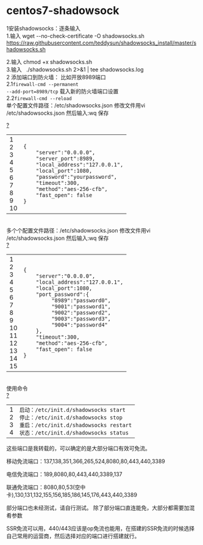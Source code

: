 # centos7-shadowsock
1安装shadowsocks：逐条输入</br>
1.输入  wget --no-check-certificate -O shadowsocks.sh https://raw.githubusercontent.com/teddysun/shadowsocks_install/master/shadowsocks.sh 

2.输入   chmod +x shadowsocks.sh</br>
3.输入      ./shadowsocks.sh 2>&1 | tee shadowsocks.log</br>
2 添加端口到防火墙：
比如开放8989端口</br>
2.1<code>firewall-cmd --permanent --add-port=8989/tcp</code>
载入新的防火墙端口设置</br>
2.2<code>firewall-cmd --reload</code></br>
单个配置文件路径：/etc/shadowsocks.json 修改文件用vi /etc/shadowsocks.json 然后输入:wq 保存
<link rel='stylesheet' type='text/css' href='http://tools.oschina.net/js/syntaxhighlighter_3.0.83/styles/shCoreDjango.css'/><div id="highlighter_449060" class="syntaxhighlighter  js"><div class="toolbar"><span><a href="#" class="toolbar_item command_help help">?</a></span></div><table border="0" cellpadding="0" cellspacing="0"><tbody><tr><td class="gutter"><div class="line number1 index0 alt2">1</div><div class="line number2 index1 alt1">2</div><div class="line number3 index2 alt2">3</div><div class="line number4 index3 alt1">4</div><div class="line number5 index4 alt2">5</div><div class="line number6 index5 alt1">6</div><div class="line number7 index6 alt2">7</div><div class="line number8 index7 alt1">8</div><div class="line number9 index8 alt2">9</div><div class="line number10 index9 alt1">10</div></td><td class="code"><div class="container"><div class="line number1 index0 alt2"><code class="js plain">{</code></div><div class="line number2 index1 alt1"><code class="js spaces">&nbsp;&nbsp;&nbsp;&nbsp;</code><code class="js string">"server"</code><code class="js plain">:</code><code class="js string">"0.0.0.0"</code><code class="js plain">,</code></div><div class="line number3 index2 alt2"><code class="js spaces">&nbsp;&nbsp;&nbsp;&nbsp;</code><code class="js string">"server_port"</code><code class="js plain">:8989,</code></div><div class="line number4 index3 alt1"><code class="js spaces">&nbsp;&nbsp;&nbsp;&nbsp;</code><code class="js string">"local_address"</code><code class="js plain">:</code><code class="js string">"127.0.0.1"</code><code class="js plain">,</code></div><div class="line number5 index4 alt2"><code class="js spaces">&nbsp;&nbsp;&nbsp;&nbsp;</code><code class="js string">"local_port"</code><code class="js plain">:1080,</code></div><div class="line number6 index5 alt1"><code class="js spaces">&nbsp;&nbsp;&nbsp;&nbsp;</code><code class="js string">"password"</code><code class="js plain">:</code><code class="js string">"yourpassword"</code><code class="js plain">,</code></div><div class="line number7 index6 alt2"><code class="js spaces">&nbsp;&nbsp;&nbsp;&nbsp;</code><code class="js string">"timeout"</code><code class="js plain">:300,</code></div><div class="line number8 index7 alt1"><code class="js spaces">&nbsp;&nbsp;&nbsp;&nbsp;</code><code class="js string">"method"</code><code class="js plain">:</code><code class="js string">"aes-256-cfb"</code><code class="js plain">,</code></div><div class="line number9 index8 alt2"><code class="js spaces">&nbsp;&nbsp;&nbsp;&nbsp;</code><code class="js string">"fast_open"</code><code class="js plain">:&nbsp;</code><code class="js keyword">false</code></div><div class="line number10 index9 alt1"><code class="js plain">}</code></div></div></td></tr></tbody></table></div>
</br>
多个个配置文件路径：/etc/shadowsocks.json 修改文件用vi /etc/shadowsocks.json 然后输入:wq 保存</br>
<link rel='stylesheet' type='text/css' href='http://tools.oschina.net/js/syntaxhighlighter_3.0.83/styles/shCoreDjango.css'/><div id="highlighter_347772" class="syntaxhighlighter  js"><div class="toolbar"><span><a href="#" class="toolbar_item command_help help">?</a></span></div><table border="0" cellpadding="0" cellspacing="0"><tbody><tr><td class="gutter"><div class="line number1 index0 alt2">1</div><div class="line number2 index1 alt1">2</div><div class="line number3 index2 alt2">3</div><div class="line number4 index3 alt1">4</div><div class="line number5 index4 alt2">5</div><div class="line number6 index5 alt1">6</div><div class="line number7 index6 alt2">7</div><div class="line number8 index7 alt1">8</div><div class="line number9 index8 alt2">9</div><div class="line number10 index9 alt1">10</div><div class="line number11 index10 alt2">11</div><div class="line number12 index11 alt1">12</div><div class="line number13 index12 alt2">13</div><div class="line number14 index13 alt1">14</div><div class="line number15 index14 alt2">15</div></td><td class="code"><div class="container"><div class="line number1 index0 alt2"><code class="js plain">{</code></div><div class="line number2 index1 alt1"><code class="js spaces">&nbsp;&nbsp;&nbsp;&nbsp;</code><code class="js string">"server"</code><code class="js plain">:</code><code class="js string">"0.0.0.0"</code><code class="js plain">,</code></div><div class="line number3 index2 alt2"><code class="js spaces">&nbsp;&nbsp;&nbsp;&nbsp;</code><code class="js string">"local_address"</code><code class="js plain">:</code><code class="js string">"127.0.0.1"</code><code class="js plain">,</code></div><div class="line number4 index3 alt1"><code class="js spaces">&nbsp;&nbsp;&nbsp;&nbsp;</code><code class="js string">"local_port"</code><code class="js plain">:1080,</code></div><div class="line number5 index4 alt2"><code class="js spaces">&nbsp;&nbsp;&nbsp;&nbsp;</code><code class="js string">"port_password"</code><code class="js plain">:{</code></div><div class="line number6 index5 alt1"><code class="js spaces">&nbsp;&nbsp;&nbsp;&nbsp;&nbsp;&nbsp;&nbsp;&nbsp;&nbsp;</code><code class="js string">"8989"</code><code class="js plain">:</code><code class="js string">"password0"</code><code class="js plain">,</code></div><div class="line number7 index6 alt2"><code class="js spaces">&nbsp;&nbsp;&nbsp;&nbsp;&nbsp;&nbsp;&nbsp;&nbsp;&nbsp;</code><code class="js string">"9001"</code><code class="js plain">:</code><code class="js string">"password1"</code><code class="js plain">,</code></div><div class="line number8 index7 alt1"><code class="js spaces">&nbsp;&nbsp;&nbsp;&nbsp;&nbsp;&nbsp;&nbsp;&nbsp;&nbsp;</code><code class="js string">"9002"</code><code class="js plain">:</code><code class="js string">"password2"</code><code class="js plain">,</code></div><div class="line number9 index8 alt2"><code class="js spaces">&nbsp;&nbsp;&nbsp;&nbsp;&nbsp;&nbsp;&nbsp;&nbsp;&nbsp;</code><code class="js string">"9003"</code><code class="js plain">:</code><code class="js string">"password3"</code><code class="js plain">,</code></div><div class="line number10 index9 alt1"><code class="js spaces">&nbsp;&nbsp;&nbsp;&nbsp;&nbsp;&nbsp;&nbsp;&nbsp;&nbsp;</code><code class="js string">"9004"</code><code class="js plain">:</code><code class="js string">"password4"</code></div><div class="line number11 index10 alt2"><code class="js spaces">&nbsp;&nbsp;&nbsp;&nbsp;</code><code class="js plain">},</code></div><div class="line number12 index11 alt1"><code class="js spaces">&nbsp;&nbsp;&nbsp;&nbsp;</code><code class="js string">"timeout"</code><code class="js plain">:300,</code></div><div class="line number13 index12 alt2"><code class="js spaces">&nbsp;&nbsp;&nbsp;&nbsp;</code><code class="js string">"method"</code><code class="js plain">:</code><code class="js string">"aes-256-cfb"</code><code class="js plain">,</code></div><div class="line number14 index13 alt1"><code class="js spaces">&nbsp;&nbsp;&nbsp;&nbsp;</code><code class="js string">"fast_open"</code><code class="js plain">:&nbsp;</code><code class="js keyword">false</code></div><div class="line number15 index14 alt2"><code class="js plain">}</code></div></div></td></tr></tbody></table></div></br>
使用命令
</br><link rel='stylesheet' type='text/css' href='http://tools.oschina.net/js/syntaxhighlighter_3.0.83/styles/shCoreDjango.css'/><div id="highlighter_969916" class="syntaxhighlighter  js"><div class="toolbar"><span><a href="#" class="toolbar_item command_help help">?</a></span></div><table border="0" cellpadding="0" cellspacing="0"><tbody><tr><td class="gutter"><div class="line number1 index0 alt2">1</div><div class="line number2 index1 alt1">2</div><div class="line number3 index2 alt2">3</div><div class="line number4 index3 alt1">4</div></td><td class="code"><div class="container"><div class="line number1 index0 alt2"><code class="js plain">启动：/etc/init.d/shadowsocks&nbsp;start</code></div><div class="line number2 index1 alt1"><code class="js plain">停止：/etc/init.d/shadowsocks&nbsp;stop</code></div><div class="line number3 index2 alt2"><code class="js plain">重启：/etc/init.d/shadowsocks&nbsp;restart</code></div><div class="line number4 index3 alt1"><code class="js plain">状态：/etc/init.d/shadowsocks&nbsp;status</code></div></div></td></tr></tbody></table></div>
这些端口是我转载的，可以确定的是大部分端口有效可免流。

移动免流端口：137,138,351,366,265,524,8080,80,443,440,3389

电信免流端口：189,8080,80,443,440,3389,137

联通免流端口：8080,80,53(空中卡),130,131,132,155,156,185,186,145,176,443,440,3389

部分端口也未经测试，请自行测试。
除了部分端口直连能免，大部分都需要加混肴参数 

SSR免流可以用，440/443应该是op免流也能用，在搭建的SSR免流的时候选择自己常用的运营商，然后选择对应的端口进行搭建就行。
